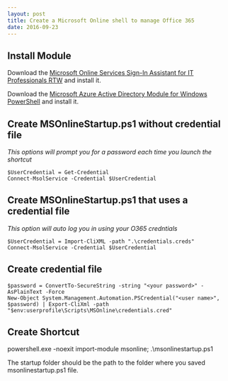 ```yaml
---
layout: post
title: Create a Microsoft Online shell to manage Office 365
date: 2016-09-23
---
```


## Install Module
Download the [Microsoft Online Services Sign-In Assistant for IT Professionals RTW](https://www.microsoft.com/en-us/download/details.aspx?id=41950) and install it.

Download the [Microsoft Azure Active Directory Module for Windows PowerShell](http://connect.microsoft.com/site1164/Downloads/DownloadDetails.aspx?DownloadID=59185) and install it.


## Create MSOnlineStartup.ps1 without credential file
*This options will prompt you for a password each time you launch the shortcut*

``$UserCredential = Get-Credential``  
``Connect-MsolService -Credential $UserCredential``

## Create MSOnlineStartup.ps1 that uses a credential file
*This option will auto log you in using your O365 credntials*

``$UserCredential = Import-CliXML -path ".\credentials.creds"``  
``Connect-MsolService -Credential $UserCredential``

## Create credential file
``$password = ConvertTo-SecureString -string "<your password>" -AsPlainText -Force``  
``New-Object System.Management.Automation.PSCredential("<user name>", $password) | Export-CliXml -path "$env:userprofile\Scripts\MSOnline\credentials.cred"``

## Create Shortcut
powershell.exe -noexit import-module msonline; .\msonlinestartup.ps1

The startup folder should be the path to the folder where you saved msonlinestartup.ps1 file.
